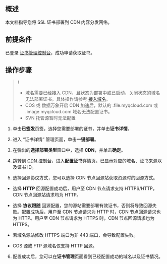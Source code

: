 ## 概述

本文档指导您将 SSL 证书部署到 CDN 内容分发网络。

## 前提条件

已登录 [证书管理控制台](https://console.cloud.tencent.com/certoverview)，成功申请获取证书。

## 操作步骤

>!
> 
> - 域名需要已经接入 CDN，且状态为部署中或已启动，关闭状态的域名无法部署证书。具体操作请参考 [接入域名](https://www.tencentcloud.com/document/product/228/5734)。
> - COS 或 数据万象开启 CDN 加速后，默认的 .file.myqcloud.com 或 .image.myqcloud.com 域名无法配置证书。
> - SVN 托管源暂时无法配置

1. 单击**已签发**页签，选择您需要部署的证书，并单击**证书详情**。

2. 进入 “证书详情” 管理页面，单击**一键部署**。

3. 在弹出的**选择部署类型**窗口中，选择 **CDN**，并单击**确定**。

4. 跳转到 [CDN 控制台](https://console.cloud.tencent.com/cdn)，进入**配置证书**详情页，已显示对应的域名、证书来源以及证书 ID。

5. 选择回源协议方式，您可以选择 CDN 节点回源站获取资源时的回源方式。

  - 选择 **HTTP** 回源配置成功后，用户至 CDN 节点请求支持 HTTPS/HTTP，CDN 节点回源站请求均为 HTTP。

  - 选择 **协议跟随** 回源配置，您的源站需要部署有效证书，否则将导致回源失败。配置成功后，用户至 CDN 节点请求为 HTTP 时，CDN 节点回源请求也为 HTTP。用户至 CDN 节点请求为 HTTPS 时，CDN 节点回源请求也为 HTTPS。

  - 若域名源站修改 HTTPS 端口为非 443 端口，会导致配置失败。

  - COS 源或 FTP 源域名仅支持 HTTP 回源。

6. 配置成功后，您可以在**证书管理**页面看到已经配置成功的域名以及证书情况。
